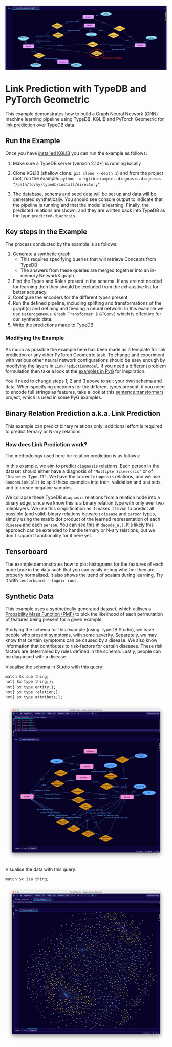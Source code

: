 ![Successful Prediction](.images/successful_prediction.png)

# Link Prediction with TypeDB and PyTorch Geometric

This example demonstrates how to build a Graph Neural Network (GNN) machine learning pipeline using TypeDB, KGLIB and PyTorch Geometric for [link prediction](https://en.wikipedia.org/wiki/Link_prediction) over TypeDB data.

## Run the Example

Once you have [installed KGLIB](/README.md#install) you can run the example as follows:

1. Make sure a TypeDB server (version 2.10+) is running locally 

2. Clone KGLIB (shallow clone: `git clone --depth 1`) and from the project root, run the example: `python -m kglib.examples.diagnosis.diagnosis "/path/to/my/typedb/install/directory"`

3. The database, schema and seed data will be set up and data will be generated synthetically. You should see console output to indicate that the pipeline is running and that the model is learning. Finally, the predicted relations are shown, and they are written back into TypeDB as the type `predicted-diagnosis`.

## Key steps in the Example

The process conducted by the example is as follows:

1. Generate a synthetic graph
   - This requires specifying queries that will retrieve Concepts from TypeDB
   - The answers from these queries are merged together into an in-memory NetworkX graph
2. Find the Types and Roles present in the schema. If any are not needed for learning then they should be excluded from the exhaustive list for better accuracy.
3. Configure the encoders for the different types present
4. Run the defined pipeline, including splitting and transformations of the graph(s) and defining and feeding a neural network. In this example we use `Heterogeneous Graph Transformer (HGTConv)` which is effective for our synthetic data.  
5. Write the predictions made to TypeDB

### Modifying the Example

As much as possible the example here has been made as a template for link prediction or any other PyTorch Geometric task. To change and experiment with various other neural network configurations should be easy enough by modifying the layers in `LinkPredictionModel`. If you need a different problem formulation then take a look at the [examples in PyG](https://github.com/pyg-team/pytorch_geometric/tree/master/examples/hetero) for inspiration.

You'll need to change steps 1, 2 and 3 above to suit your own schema and data. When specifying encoders for the different types present, if you need to encode full strings as features, take a look at this [sentence transformers](https://pypi.org/project/sentence-transformers/) project, which is used in some PyG examples.

## Binary Relation Prediction a.k.a. Link Prediction

This example can predict binary relations only; additional effort is required to predict ternary or N-ary relations.

### How does Link Prediction work?

The methodology used here for relation prediction is as follows:

In this example, we aim to predict `diagnosis` relations. Each person in the dataset should either have a diagnosis of `"Multiple Scleerosis"` or of `"Diabetes Type II"`. We have the correct `diagnosis` relations, and we use `RandomLinkSplit` to split these examples into train, validation and test sets, and to create negative samples.

We collapse these TypeDB `diagnosis` relations from a relation node into a binary edge, since we know this is a binary relation type with only ever two roleplayers. We use this simplification as it makes it trivial to predict all possible (and valid) binary relations between `disease` and `person` types, simply using the matrix dot product of the learned representation of each `disease` and each `person`. You can see this in `decode_all`. It's likely this approach can be extended to handle ternary or N-ary relations, but we don't support functionality for it here yet.

## Tensorboard

The example demonstrates how to plot histograms for the features of each node type in the data such that you can easily debug whether they are properly normalised. It also shows the trend of scalars during learning. Try it with `tensorboard --logdir runs`.

## Synthetic Data

This example uses a synthetically generated dataset, which utilises a [Probability Mass Function (PMF)](https://en.wikipedia.org/wiki/Probability_mass_function) to pick the likelihood of each permutation of features being present for a given example.

Studying the schema for this example (using TypeDB Studio), we have people who present symptoms, with some severity. Separately, we may know that certain symptoms can be caused by a disease. We also know information that contributes to risk-factors for certain diseases. These risk factors are determined by rules defined in the schema. Lastly, people can be diagnosed with a disease.

Visualise the schema in Studio with this query:
```
match $x sub thing;
not{ $x type thing;};
not{ $x type entity;};
not{ $x type relation;};
not{ $x type attribute;};
```

![Diagnosis Schema](.images/diagnosis_schema.png)

Visualise the data with this query:
```
match $x isa thing;
```

![Diagnosis Data](.images/diagnosis_data.png)
